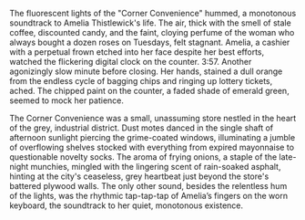 The fluorescent lights of the "Corner Convenience" hummed, a monotonous soundtrack to Amelia Thistlewick's life.  The air, thick with the smell of stale coffee, discounted candy, and the faint, cloying perfume of the woman who always bought a dozen roses on Tuesdays, felt stagnant.  Amelia, a cashier with a perpetual frown etched into her face despite her best efforts, watched the flickering digital clock on the counter.  3:57.  Another agonizingly slow minute before closing.  Her hands, stained a dull orange from the endless cycle of bagging chips and ringing up lottery tickets, ached.  The chipped paint on the counter, a faded shade of emerald green, seemed to mock her patience.

The Corner Convenience was a small, unassuming store nestled in the heart of the grey, industrial district.  Dust motes danced in the single shaft of afternoon sunlight piercing the grime-coated windows, illuminating a jumble of overflowing shelves stocked with everything from expired mayonnaise to questionable novelty socks.  The aroma of frying onions, a staple of the late-night munchies, mingled with the lingering scent of rain-soaked asphalt, hinting at the city's ceaseless, grey heartbeat just beyond the store's battered plywood walls.  The only other sound, besides the relentless hum of the lights, was the rhythmic tap-tap-tap of Amelia’s fingers on the worn keyboard, the soundtrack to her quiet, monotonous existence.
